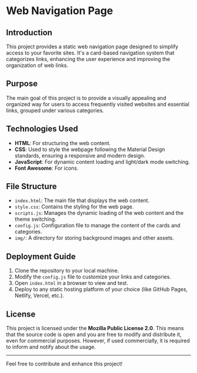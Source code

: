 # Web Navigation Page

## Introduction

This project provides a static web navigation page designed to simplify access to your favorite sites. It's a card-based navigation system that categorizes links, enhancing the user experience and improving the organization of web links.

## Purpose

The main goal of this project is to provide a visually appealing and organized way for users to access frequently visited websites and essential links, grouped under various categories.

## Technologies Used

- **HTML**: For structuring the web content.
- **CSS**: Used to style the webpage following the Material Design standards, ensuring a responsive and modern design.
- **JavaScript**: For dynamic content loading and light/dark mode switching.
- **Font Awesome**: For icons.

## File Structure

- `index.html`: The main file that displays the web content.
- `style.css`: Contains the styling for the web page.
- `scripts.js`: Manages the dynamic loading of the web content and the theme switching.
- `config.js`: Configuration file to manage the content of the cards and categories.
- `img/`: A directory for storing background images and other assets.

## Deployment Guide

1. Clone the repository to your local machine.
2. Modify the `config.js` file to customize your links and categories.
3. Open `index.html` in a browser to view and test.
4. Deploy to any static hosting platform of your choice (like GitHub Pages, Netlify, Vercel, etc.).

## License

This project is licensed under the **Mozilla Public License 2.0**. This means that the source code is open and you are free to modify and distribute it, even for commercial purposes. However, if used commercially, it is required to inform and notify about the usage.

---

Feel free to contribute and enhance this project!
